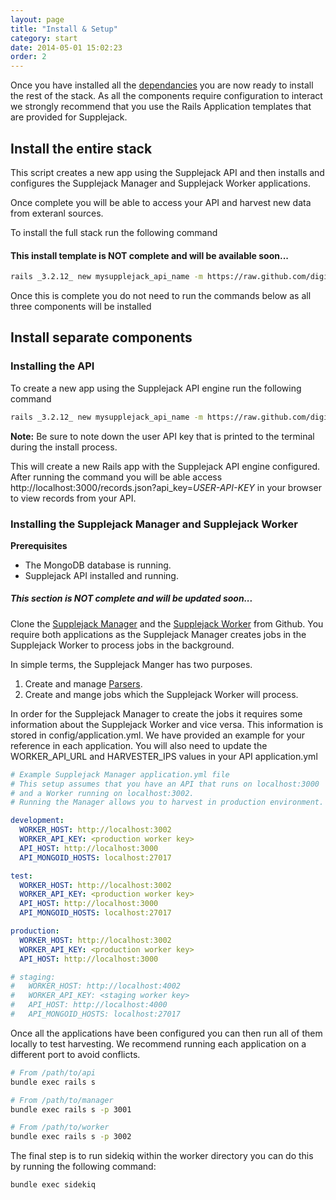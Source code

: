 ```yaml
---
layout: page
title: "Install & Setup"
category: start
date: 2014-05-01 15:02:23
order: 2
---
```


Once you have installed all the [dependancies](supplejack/start/dependancies.html) you are now ready to install the rest of the stack. As all the components require configuration to interact we strongly recommend that you use the Rails Application templates that are provided for Supplejack.

## Install the entire stack

This script creates a new app using the Supplejack API and then installs and configures the Supplejack Manager and Supplejack Worker applications.

Once complete you will be able to access your API and harvest new data from exteranl sources. 

To install the full stack run the following command  

#### This install template is NOT complete and will be available soon...

```bash
rails _3.2.12_ new mysupplejack_api_name -m https://raw.github.com/digitalnz/supplejack_template/master/supplejack_template.rb
```

Once this is complete you do not need to run the commands below as all three components will be installed

## Install separate components

### Installing the API

To create a new app using the Supplejack API engine run the following command

```bash
rails _3.2.12_ new mysupplejack_api_name -m https://raw.github.com/digitalnz/supplejack_template/master/supplejack_api_template.rb
```
**Note:** Be sure to note down the user API key that is printed to the terminal during the install process.

This will create a new Rails app with the Supplejack API engine configured. After running the command you will be able access http://localhost:3000/records.json?api_key=_USER-API-KEY_ in your browser to view records from your API.  

### Installing the Supplejack Manager and Supplejack Worker

**Prerequisites** 

- The MongoDB database is running.  
- Supplejack API installed and running.  

##### This section is NOT complete and will be updated soon...

Clone the [Supplejack Manager](https://github.com/DigitalNZ/supplejack_manager) and the [Supplejack Worker](https://github.com/DigitalNZ/supplejack_worker) from Github. You require both applications as the Supplejack Manager creates jobs in the Supplejack Worker to process jobs in the background. 

In simple terms, the Supplejack Manger has two purposes. 
1. Create and manage [Parsers](supplejack/manager/parser-dsl-domain-specific-language.html).
2. Create and mange jobs which the Supplejack Worker will process.

In order for the Supplejack Manager to create the jobs it requires some information about the Supplejack Worker and vice versa. This information is stored in config/application.yml. We have provided an example for your reference in each application. You will also need to update the WORKER_API_URL and HARVESTER_IPS values in your API application.yml

```yaml
# Example Supplejack Manager application.yml file
# This setup assumes that you have an API that runs on localhost:3000
# and a Worker running on localhost:3002.
# Running the Manager allows you to harvest in production environment.

development:
  WORKER_HOST: http://localhost:3002
  WORKER_API_KEY: <production worker key>
  API_HOST: http://localhost:3000
  API_MONGOID_HOSTS: localhost:27017

test:
  WORKER_HOST: http://localhost:3002
  WORKER_API_KEY: <production worker key>
  API_HOST: http://localhost:3000
  API_MONGOID_HOSTS: localhost:27017

production:
  WORKER_HOST: http://localhost:3002
  WORKER_API_KEY: <production worker key>
  API_HOST: http://localhost:3000

# staging:
#   WORKER_HOST: http://localhost:4002
#   WORKER_API_KEY: <staging worker key>
#   API_HOST: http://localhost:4000
#   API_MONGOID_HOSTS: localhost:27017
```

Once all the applications have been configured you can then run all of them locally to test harvesting. We recommend running each application on a different port to avoid conflicts.

```bash
# From /path/to/api
bundle exec rails s 

# From /path/to/manager
bundle exec rails s -p 3001

# From /path/to/worker
bundle exec rails s -p 3002
```

The final step is to run sidekiq within the worker directory you can do this by running the following command:

```
bundle exec sidekiq
```

